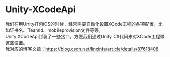 # Unity-XCodeApi
我们在用Unity打包iOS的时候，经常需要自动化设置XCode工程的各项配置，比如证书名、TeamId、mobileprovision文件等等。  
Unity XCodeApi封装了一些接口，方便我们通过Unity C#代码来对XCode工程做这些设置。  
我对应的博客文章：https://blog.csdn.net/linxinfa/article/details/87618408
